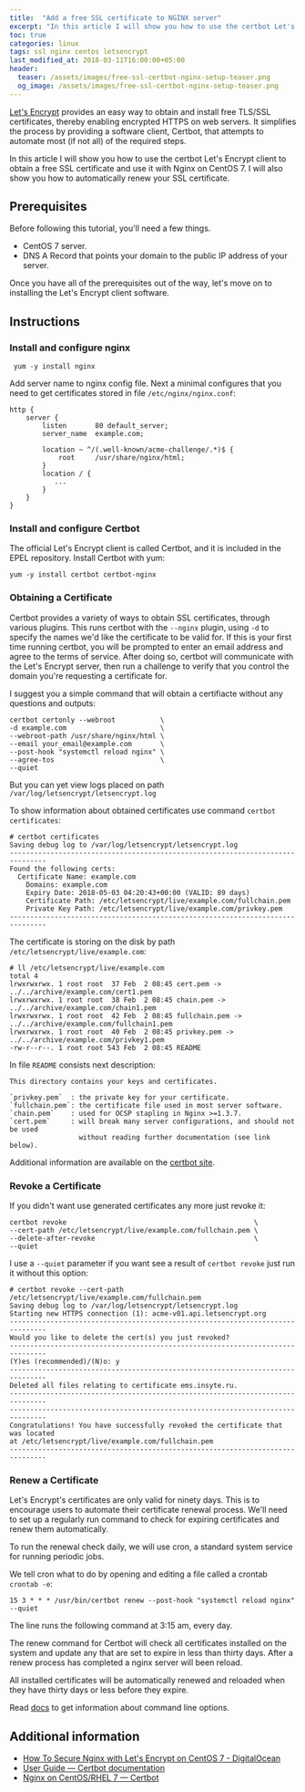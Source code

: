 ```yaml
---
title:  "Add a free SSL certificate to NGINX server"
excerpt: "In this article I will show you how to use the certbot Let's Encrypt client to obtain a free SSL certificate and use it with Nginx on CentOS 7. I will also show you how to automatically renew your SSL certificate."
toc: true
categories: linux
tags: ssl nginx centos letsencrypt
last_modified_at: 2018-03-11T16:00:00+05:00
header:
  teaser: /assets/images/free-ssl-certbot-nginx-setup-teaser.png
  og_image: /assets/images/free-ssl-certbot-nginx-setup-teaser.png
---
```

[Let's Encrypt][lets-encrypt] provides an easy way to obtain and install free TLS/SSL certificates, thereby enabling encrypted HTTPS on web servers. It simplifies the process by providing a software client, Certbot, that attempts to automate most (if not all) of the required steps.

In this article I will show you how to use the certbot Let's Encrypt client to obtain a free SSL certificate and use it with Nginx on CentOS 7. I will also show you how to automatically renew your SSL certificate.

## Prerequisites
Before following this tutorial, you'll need a few things.
* CentOS 7 server.
* DNS A Record that points your domain to the public IP address of your server.

Once you have all of the prerequisites out of the way, let's move on to installing the Let's Encrypt client software.

## Instructions

### Install and configure nginx
```
 yum -y install nginx
 ```

 Add server name to nginx config file. Next a minimal configures that you need to get certificates  stored in file `/etc/nginx/nginx.conf`:
```
http {
    server {
        listen       80 default_server;
        server_name  example.com;

        location ~ ^/(.well-known/acme-challenge/.*)$ {
	        root     /usr/share/nginx/html;
	    }
	    location / {
	       ...
	    }
    }
}
```
### Install and configure Certbot

The official Let's Encrypt client is called Certbot, and it is included in the EPEL repository. Install Certbot with yum:
```
yum -y install certbot certbot-nginx
```

### Obtaining a Certificate

Certbot provides a variety of ways to obtain SSL certificates, through various plugins.
This runs certbot with the `--nginx` plugin, using `-d` to specify the names we'd like the certificate to be valid for. If this is your first time running certbot, you will be prompted to enter an email address and agree to the terms of service. After doing so, certbot will communicate with the Let's Encrypt server, then run a challenge to verify that you control the domain you're requesting a certificate for.

I suggest you a simple command that will obtain a certifiacte without any questions and outputs:
```
certbot certonly --webroot           \
-d example.com                       \
--webroot-path /usr/share/nginx/html \
--email your_email@example.com       \
--post-hook "systemctl reload nginx" \
--agree-tos                          \
--quiet
```

But you can yet view logs placed on path `/var/log/letsencrypt/letsencrypt.log`

To show information about obtained certificates use command `certbot certificates`:
```
# certbot certificates
Saving debug log to /var/log/letsencrypt/letsencrypt.log
-------------------------------------------------------------------------------
Found the following certs:
  Certificate Name: example.com
    Domains: example.com
    Expiry Date: 2018-05-03 04:20:43+00:00 (VALID: 89 days)
    Certificate Path: /etc/letsencrypt/live/example.com/fullchain.pem
    Private Key Path: /etc/letsencrypt/live/example.com/privkey.pem
-------------------------------------------------------------------------------
```

The certificate is storing on the disk by path `/etc/letsencrypt/live/example.com`:
```
# ll /etc/letsencrypt/live/example.com
total 4
lrwxrwxrwx. 1 root root  37 Feb  2 08:45 cert.pem -> ../../archive/example.com/cert1.pem
lrwxrwxrwx. 1 root root  38 Feb  2 08:45 chain.pem -> ../../archive/example.com/chain1.pem
lrwxrwxrwx. 1 root root  42 Feb  2 08:45 fullchain.pem -> ../../archive/example.com/fullchain1.pem
lrwxrwxrwx. 1 root root  40 Feb  2 08:45 privkey.pem -> ../../archive/example.com/privkey1.pem
-rw-r--r--. 1 root root 543 Feb  2 08:45 README
```

In file `README` consists next description:
```
This directory contains your keys and certificates.

`privkey.pem`  : the private key for your certificate.
`fullchain.pem`: the certificate file used in most server software.
`chain.pem`    : used for OCSP stapling in Nginx >=1.3.7.
`cert.pem`     : will break many server configurations, and should not be used
                 without reading further documentation (see link below).
```

Additional information are available on the [certbot site][certs].

### Revoke a Certificate

If you didn't want use generated certificates any more just revoke it:
```
certbot revoke                                              \
--cert-path /etc/letsencrypt/live/example.com/fullchain.pem \
--delete-after-revoke                                       \
--quiet
```
I use a `--quiet` parameter if you want see a result of `certbot revoke` just run it without this option:
```
# certbot revoke --cert-path /etc/letsencrypt/live/example.com/fullchain.pem
Saving debug log to /var/log/letsencrypt/letsencrypt.log
Starting new HTTPS connection (1): acme-v01.api.letsencrypt.org
-------------------------------------------------------------------------------
Would you like to delete the cert(s) you just revoked?
-------------------------------------------------------------------------------
(Y)es (recommended)/(N)o: y
-------------------------------------------------------------------------------
Deleted all files relating to certificate ems.insyte.ru.
-------------------------------------------------------------------------------
-------------------------------------------------------------------------------
Congratulations! You have successfully revoked the certificate that was located
at /etc/letsencrypt/live/example.com/fullchain.pem
-------------------------------------------------------------------------------
```

### Renew a Certificate

Let's Encrypt's certificates are only valid for ninety days. This is to encourage users to automate their certificate renewal process. We'll need to set up a regularly run command to check for expiring certificates and renew them automatically.

To run the renewal check daily, we will use cron, a standard system service for running periodic jobs.

We tell cron what to do by opening and editing a file called a crontab `crontab -e`:
```
15 3 * * * /usr/bin/certbot renew --post-hook "systemctl reload nginx" --quiet
```

The line runs the following command at 3:15 am, every day.

The renew command for Certbot will check all certificates installed on the system and update any that are set to expire in less than thirty days. After a renew process has completed a nginx server will been reload.

All installed certificates will be automatically renewed and reloaded when they have thirty days or less before they expire.

Read [docs][cert-command-line] to get information about command line options.

## Additional information
* [How To Secure Nginx with Let's Encrypt on CentOS 7 - DigitalOcean](https://www.digitalocean.com/community/tutorials/how-to-secure-nginx-with-let-s-encrypt-on-centos-7)
* [User Guide — Certbot documentation](https://certbot.eff.org/docs/using.html)
* [Nginx on CentOS/RHEL 7 — Certbot](https://certbot.eff.org/#centosrhel7-nginx)



[lets-encrypt]: https://letsencrypt.org/
[certs]: https://certbot.eff.org/docs/using.html#where-are-my-certificates
[cert-command-line]: https://certbot.eff.org/docs/using.html#certbot-command-line-options
